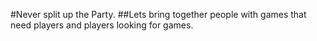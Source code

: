 #Never split up the Party.
##Lets bring together people with games that need players and players looking for games.
